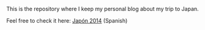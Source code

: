 This is the repository where I keep my personal blog about my trip to Japan.

Feel free to check it here: [Japón 2014](https://alvarovmz.github.io/japan/) (Spanish)

